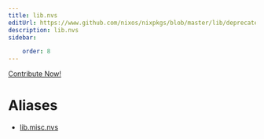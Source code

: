 ```yaml
---
title: lib.nvs
editUrl: https://www.github.com/nixos/nixpkgs/blob/master/lib/deprecated.nix#L195C9
description: lib.nvs
sidebar:

    order: 8
---
```


<a href="https://www.github.com/nixos/nixpkgs/blob/master/lib/deprecated.nix#L195C9">Contribute Now!</a>


# Aliases

- [lib.misc.nvs](/reference/libmisc.nvs)


